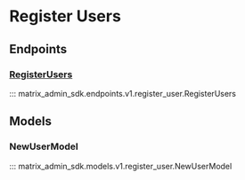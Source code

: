 # Register Users

## Endpoints
### [RegisterUsers](https://matrix-org.github.io/synapse/latest/admin_api/register_api.html)
::: matrix_admin_sdk.endpoints.v1.register_user.RegisterUsers

## Models
### NewUserModel
::: matrix_admin_sdk.models.v1.register_user.NewUserModel
